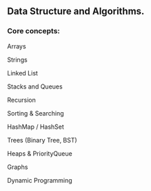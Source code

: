 ## Data Structure and Algorithms.

### Core concepts:
Arrays

Strings

Linked List

Stacks and Queues

Recursion

Sorting & Searching

HashMap / HashSet

Trees (Binary Tree, BST)

Heaps & PriorityQueue

Graphs

Dynamic Programming
